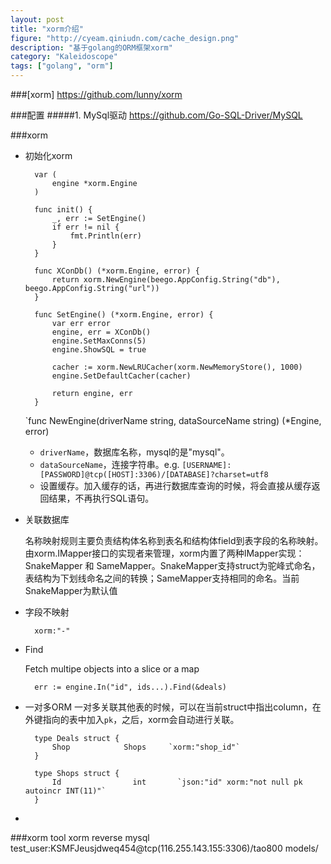 ```yaml
---
layout: post
title: "xorm介绍"
figure: "http://cyeam.qiniudn.com/cache_design.png"
description: "基于golang的ORM框架xorm"
category: "Kaleidoscope"
tags: ["golang", "orm"]
---
```


###[xorm]
	https://github.com/lunny/xorm

###配置
#####1. MySql驱动
	https://github.com/Go-SQL-Driver/MySQL

###xorm
+ 初始化xorm

		var (
			engine *xorm.Engine
		)
		
		func init() {
			_, err := SetEngine()
			if err != nil {
				fmt.Println(err)
			}
		}
		
		func XConDb() (*xorm.Engine, error) {
			return xorm.NewEngine(beego.AppConfig.String("db"), beego.AppConfig.String("url"))
		}
		
		func SetEngine() (*xorm.Engine, error) {
			var err error
			engine, err = XConDb()
			engine.SetMaxConns(5)
			engine.ShowSQL = true
		
			cacher := xorm.NewLRUCacher(xorm.NewMemoryStore(), 1000)
			engine.SetDefaultCacher(cacher)
		
			return engine, err
		}

	`func NewEngine(driverName string, dataSourceName string) (*Engine, error)
	+ `driverName`，数据库名称，mysql的是"mysql"。
	+ `dataSourceName`，连接字符串。e.g. `[USERNAME]:[PASSWORD]@tcp([HOST]:3306)/[DATABASE]?charset=utf8`
	+ 设置缓存。加入缓存的话，再进行数据库查询的时候，将会直接从缓存返回结果，不再执行SQL语句。

+ 关联数据库

	名称映射规则主要负责结构体名称到表名和结构体field到表字段的名称映射。由xorm.IMapper接口的实现者来管理，xorm内置了两种IMapper实现：SnakeMapper 和 SameMapper。SnakeMapper支持struct为驼峰式命名，表结构为下划线命名之间的转换；SameMapper支持相同的命名。当前SnakeMapper为默认值
+ 字段不映射

		xorm:"-"
+ Find

	Fetch multipe objects into a slice or a map

		err := engine.In("id", ids...).Find(&deals)

+ 一对多ORM
一对多关联其他表的时候，可以在当前struct中指出column，在外键指向的表中加入`pk`，之后，xorm会自动进行关联。

		type Deals struct {
			Shop            Shops     `xorm:"shop_id"`
		}

		type Shops struct {
			Id                int       `json:"id" xorm:"not null pk autoincr INT(11)"`
		}
+ 

###xorm tool
	xorm reverse mysql test_user:KSMFJeusjdweq454@tcp(116.255.143.155:3306)/tao800 models/
